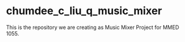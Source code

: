 # chumdee_c_liu_q_music_mixer
 This is the repository we are creating as Music Mixer Project for MMED 1055.
